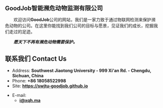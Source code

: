 <h1 style="font-size: 1.4em"><strong>GoodJob智能濒危动物监测有限公司</strong></h1>

　　欢迎访问**GoodJob**公司的网站，我们是一家力致于通过物联网检测来保护濒危动物的公司。在这里你能找到我们公司的目标与愿景，见证我们的成长，挖掘我们走过的足迹。

　　***愿天下不再有濒危动物需要保护。***

<!-- .slide -->

## 联系我们 Contact Us

- Address: **Southwest Jiaotong University - 999 Xi'an Rd. - Chengdu, Sichuan, China**
- Phone: **+86 18058522998**
- Site: **<https://swjtu-goodjob.github.io>**

<!-- .slide vertical=true -->

- E-mail:
  - **[i@xqh.ma](mailto:i@xqh.ma)**